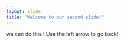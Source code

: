```yaml
---
layout: slide
title: "Welcome to our second slide!"
---
```

we can do this !
Use the left arrow to go back!
